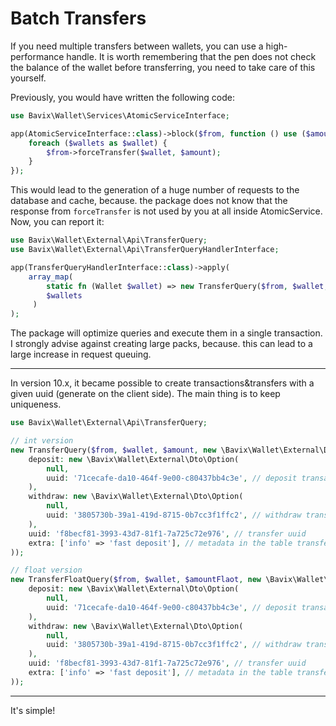 # Batch Transfers

If you need multiple transfers between wallets, you can use a high-performance handle. It is worth remembering that the pen does not check the balance of the wallet before transferring, you need to take care of this yourself.

Previously, you would have written the following code:
```php
use Bavix\Wallet\Services\AtomicServiceInterface;

app(AtomicServiceInterface::class)->block($from, function () use ($amount, $from, $wallets) {
    foreach ($wallets as $wallet) {
        $from->forceTransfer($wallet, $amount);
    }
});
```

This would lead to the generation of a huge number of requests to the database and cache, because. the package does not know that the response from `forceTransfer` is not used by you at all inside AtomicService. Now, you can report it:
```php
use Bavix\Wallet\External\Api\TransferQuery;
use Bavix\Wallet\External\Api\TransferQueryHandlerInterface;

app(TransferQueryHandlerInterface::class)->apply(
    array_map(
        static fn (Wallet $wallet) => new TransferQuery($from, $wallet, $amount, null),
        $wallets
     )
);
```

The package will optimize queries and execute them in a single transaction. I strongly advise against creating large packs, because. this can lead to a large increase in request queuing.

---

In version 10.x, it became possible to create transactions&transfers with a given uuid (generate on the client side).
The main thing is to keep uniqueness.

```php
use Bavix\Wallet\External\Api\TransferQuery;

// int version
new TransferQuery($from, $wallet, $amount, new \Bavix\Wallet\External\Dto\Extra(
    deposit: new \Bavix\Wallet\External\Dto\Option(
        null,
        uuid: '71cecafe-da10-464f-9e00-c80437bb4c3e', // deposit transaction
    ),
    withdraw: new \Bavix\Wallet\External\Dto\Option(
        null,
        uuid: '3805730b-39a1-419d-8715-0b7cc3f1ffc2', // withdraw transaction
    ),
    uuid: 'f8becf81-3993-43d7-81f1-7a725c72e976', // transfer uuid
    extra: ['info' => 'fast deposit'], // metadata in the table transfers
));

// float version
new TransferFloatQuery($from, $wallet, $amountFlaot, new \Bavix\Wallet\External\Dto\Extra(
    deposit: new \Bavix\Wallet\External\Dto\Option(
        null,
        uuid: '71cecafe-da10-464f-9e00-c80437bb4c3e', // deposit transaction
    ),
    withdraw: new \Bavix\Wallet\External\Dto\Option(
        null,
        uuid: '3805730b-39a1-419d-8715-0b7cc3f1ffc2', // withdraw transaction
    ),
    uuid: 'f8becf81-3993-43d7-81f1-7a725c72e976', // transfer uuid
    extra: ['info' => 'fast deposit'], // metadata in the table transfers
));
```

---
It's simple!

